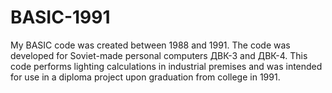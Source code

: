 # BASIC-1991

My BASIC code was created between 1988 and 1991. The code was developed for Soviet-made personal computers ДВК-3 and ДВК-4. This code performs lighting calculations in industrial premises and was intended for use in a diploma project upon graduation from college in 1991.
